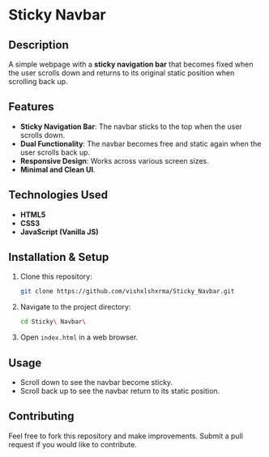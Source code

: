 # Sticky Navbar

## Description
A simple webpage with a **sticky navigation bar** that becomes fixed when the user scrolls down and returns to its original static position when scrolling back up.

## Features
- **Sticky Navigation Bar**: The navbar sticks to the top when the user scrolls down.
- **Dual Functionality**: The navbar becomes free and static again when the user scrolls back up.
- **Responsive Design**: Works across various screen sizes.
- **Minimal and Clean UI**.

## Technologies Used
- **HTML5**
- **CSS3**
- **JavaScript (Vanilla JS)**

## Installation & Setup
1. Clone this repository:
   ```bash
   git clone https://github.com/vishxlshxrma/Sticky_Navbar.git
   ```
2. Navigate to the project directory:
   ```bash
   cd Sticky\ Navbar\
   ```
3. Open `index.html` in a web browser.

## Usage
- Scroll down to see the navbar become sticky.
- Scroll back up to see the navbar return to its static position.

## Contributing
Feel free to fork this repository and make improvements. Submit a pull request if you would like to contribute.
